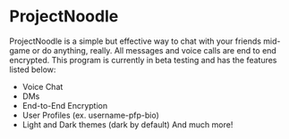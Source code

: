 # ProjectNoodle
ProjectNoodle is a simple but effective way to chat with your friends mid-game or do anything, really.
All messages and voice calls are end to end encrypted.
This program is currently in beta testing and has the features listed below:
- Voice Chat
- DMs
- End-to-End Encryption
- User Profiles (ex. username-pfp-bio)
- Light and Dark themes (dark by default)
And much more!
